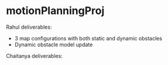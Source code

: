 # motionPlanningProj

Rahul deliverables:

- 3 map configurations with both static and dynamic obstacles
- Dynamic obstacle model update

Chaitanya deliverables:


